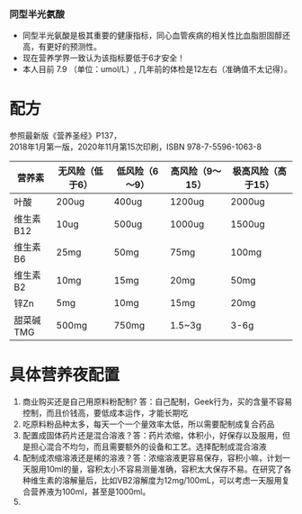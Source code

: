 ### 同型半光氨酸
- 同型半光氨酸是极其重要的健康指标，同心血管疾病的相关性比血脂胆固醇还高，有更好的预测性。  
- 现在营养学界一致认为该指标要低于6才安全！   
- 本人目前 7.9 （单位：umol/L）,  几年前的体检是12左右（准确值不太记得）。  

# 配方
  参照最新版《营养圣经》P137，  
  2018年1月第一版，2020年11月第15次印刷，ISBN 978-7-5596-1063-8  
  
 | 营养素   |   无风险（低于6）| 低风险（6～9）| 高风险（9～15）| 极高风险（高于15）|
 |---------|----------------|-------------|-------------|-----------------|
 | 叶酸     |  200ug         | 400ug       | 1200ug      |   2000ug        |
 | 维生素B12 | 10ug          | 500ug       | 1000ug       |  1500ug        |
 | 维生素B6  | 25mg          | 50mg        | 75mg         |  100mg         |
 | 维生素B2  | 10mg          | 15mg        | 20mg         |  50mg          | 
 | 锌Zn     | 5mg            | 10mg        | 15mg        |  20mg          |
 | 甜菜碱TMG | 500mg         | 750mg       | 1.5~3g       |  3-6g          |
  
# 具体营养夜配置
1. 商业购买还是自己用原料粉配制?  答：自己配制，Geek行为，买的含量不容易控制，而且价钱高，要低成本运作，才能长期吃
2. 吃原料粉品种太多，每天一个一个量效率太低，所以需要配制成复合药品
3. 配置成固体药片还是混合溶液？答：药片浓缩，体积小，好保存以及服用，但是担心混合不均匀，而且需要额外的设备和工艺。选择配制成混合溶液
4. 配制成浓缩溶液还是稀的溶液？答：浓缩溶液更容易保存，容积小嘛，计划一天服用10ml的量，容积太小不容易测量准确，容积太大保存不易。在研究了各种维生素的溶解量后，比如VB2溶解度为12mg/100mL，可以考虑一天服用复合营养液为100ml，甚至是1000ml。
5. 
  
  
